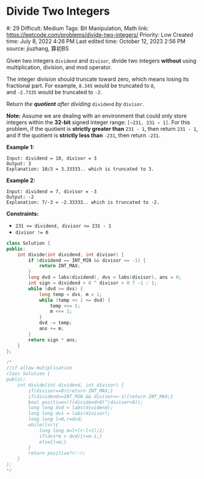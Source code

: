 # Divide Two Integers

#: 29
Difficult: Medium
Tags: Bit Manipulation, Math
link: https://leetcode.com/problems/divide-two-integers/
Priority: Low
Created time: July 8, 2022 4:26 PM
Last edited time: October 12, 2023 2:56 PM
source: jiuzhang, 算初BS

Given two integers `dividend` and `divisor`, divide two integers **without** using multiplication, division, and mod operator.

The integer division should truncate toward zero, which means losing its fractional part. For example, `8.345` would be truncated to `8`, and `-2.7335` would be truncated to `-2`.

Return *the **quotient** after dividing* `dividend` *by* `divisor`.

**Note:** Assume we are dealing with an environment that could only store integers within the **32-bit** signed integer range: `[−231, 231 − 1]`. For this problem, if the quotient is **strictly greater than** `231 - 1`, then return `231 - 1`, and if the quotient is **strictly less than** `-231`, then return `-231`.

**Example 1:**

```
Input: dividend = 10, divisor = 3
Output: 3
Explanation: 10/3 = 3.33333.. which is truncated to 3.

```

**Example 2:**

```
Input: dividend = 7, divisor = -3
Output: -2
Explanation: 7/-3 = -2.33333.. which is truncated to -2.

```

**Constraints:**

- `231 <= dividend, divisor <= 231 - 1`
- `divisor != 0`

```cpp
class Solution {
public:
    int divide(int dividend, int divisor) {
        if (dividend == INT_MIN && divisor == -1) {
            return INT_MAX;
        }
        long dvd = labs(dividend), dvs = labs(divisor), ans = 0;
        int sign = dividend > 0 ^ divisor > 0 ? -1 : 1;
        while (dvd >= dvs) {
            long temp = dvs, m = 1;
            while (temp << 1 <= dvd) {
                temp <<= 1;
                m <<= 1;
            }
            dvd -= temp;
            ans += m;
        }
        return sign * ans;
    }
};

/*
//if allow mutiplication
class Solution {
public:
    int divide(int dividend, int divisor) {
        if(divisor==0){return INT_MAX;}
        if(dividend==INT_MIN && divisor==-1){return INT_MAX;}
        bool positive=!((dividend>0)^(divisor>0));
        long long dvd = labs(dividend);
        long long dvs = labs(divisor);
        long long l=0,r=dvd;
        while(l<r){
            long long m=l+(r-l+1)/2;
            if(dvs*m > dvd){r=m-1;}
            else{l=m;}
        }
        return positive?r:-r;
    }
};
*/
```